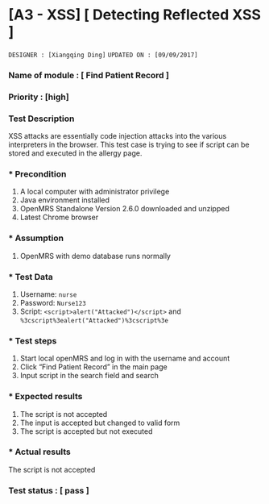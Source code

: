 # [A3 - XSS] [ Detecting Reflected XSS ]
`DESIGNER : [Xiangqing Ding]`
`UPDATED ON : [09/09/2017]`

### Name of module : [ Find Patient Record ]

### Priority : [high]

### Test Description
XSS attacks are essentially code injection attacks into the various interpreters in the browser. This test case is trying to see if script can be stored and executed in the allergy page.

### * Precondition
1. A local computer with administrator privilege
2. Java environment installed
3. OpenMRS Standalone Version 2.6.0 downloaded and unzipped
4. Latest Chrome browser

### * Assumption
1. OpenMRS with demo database runs normally

### * Test Data
1. Username: `nurse`
2. Password: `Nurse123`
3. Script: `<script>alert("Attacked")</script>` and `%3cscript%3ealert("Attacked")%3cscript%3e`

### * Test steps
1. Start local openMRS and log in with the username and account
2. Click “Find Patient Record” in the main page
3. Input script in the search field and search

### * Expected results
1. The script is not accepted
2. The input is accepted but changed to valid form
3. The script is accepted but not executed

### * Actual results
The script is not accepted

### Test status : [ pass ]